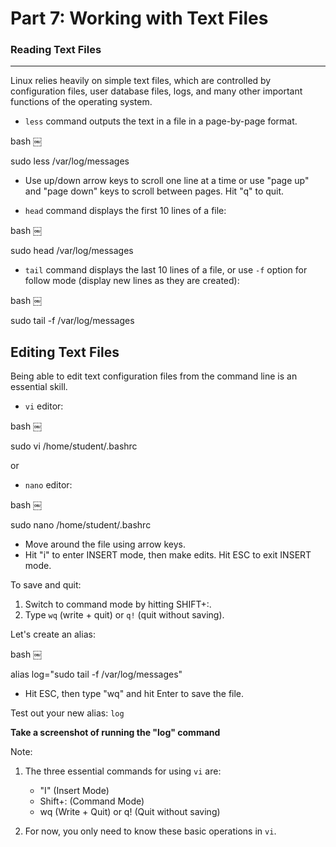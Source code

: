 **Part 7: Working with Text Files**
=====================================

### Reading Text Files
--------------------

Linux relies heavily on simple text files, which are controlled by configuration files, user database files, logs, and many other important functions of the operating system.

* `less` command outputs the text in a file in a page-by-page format.



bash
￼



sudo less /var/log/messages




* Use up/down arrow keys to scroll one line at a time or use "page up" and "page down" keys to scroll between pages. Hit "q" to quit.

* `head` command displays the first 10 lines of a file:



bash
￼



sudo head /var/log/messages




* `tail` command displays the last 10 lines of a file, or use `-f` option for follow mode (display new lines as they are created):



bash
￼



sudo tail -f /var/log/messages





Editing Text Files
------------------

Being able to edit text configuration files from the command line is an essential skill.

* `vi` editor:



bash
￼



sudo vi /home/student/.bashrc




or

* `nano` editor:



bash
￼



sudo nano /home/student/.bashrc




* Move around the file using arrow keys.
* Hit "i" to enter INSERT mode, then make edits. Hit ESC to exit INSERT mode.

To save and quit:

1. Switch to command mode by hitting SHIFT+:.
2. Type `wq` (write + quit) or `q!` (quit without saving).

Let's create an alias:



bash
￼



alias log="sudo tail -f /var/log/messages"




* Hit ESC, then type "wq" and hit Enter to save the file.

Test out your new alias: `log`

**Take a screenshot of running the "log" command**

Note:

1. The three essential commands for using `vi` are:
	+ "I" (Insert Mode)
	+ Shift+: (Command Mode)
	+ wq (Write + Quit) or q! (Quit without saving)

2. For now, you only need to know these basic operations in `vi`.